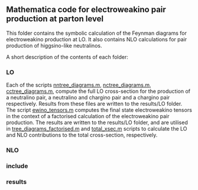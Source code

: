 ## Mathematica code for electroweakino pair production at parton level
This folder contains the symbolic calculation of the Feynman diagrams for electroweakino production at LO.
It also contains NLO calculations for pair production of higgsino-like neutralinos.

A short description of the contents of each folder:
### LO
Each of the scripts [nntree_diagrams.m](LO/nntree_diagrams.m), [nctree_diagrams.m](LO/nctree_diagrams.m), [cctree_diagrams.m](LO/cctree_diagrams.m), compute the full LO cross-section for the production of a neutralino pair, a neutralino and chargino pair and a chargino pair respectively. Results from these files are written to the results/LO folder.
The script [ewino_tensors.m](LO/ewino_tensors.m) computes the final state electroweakino tensors in the context of a factorised calculation of the electroweakino pair production. The results are written to the results/LO folder, and are utilised in [tree_diagrams_factorised.m](LO/tree_diagrams_factorised.m) and [total_xsec.m](NLO/total_xsec.m) scripts to calculate the LO and NLO contributions to the total cross-section, respectively.

### NLO


### include


### results
